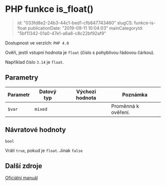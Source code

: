 PHP funkce is_float()
================================

> id: "033fd8e2-24b3-44c1-bed1-cfb847743460"
> slugCS: funkce-is-float
> publicationDate: "2019-09-11 10:04:03"
> mainCategoryId: "5bf11342-01a0-47e1-a6a8-c8c22bf92af9"

Dostupnost ve verzích: `PHP 4.0`

Ověří, jestli vstupní hodnota je `float` (číslo s pohyblivou řádovou čárkou).

Například číslo `3.14` je `float`.

Parametry
--------------

| Parametr | Datový typ | Výchozí hodnota | Poznámka |
|-----|-----|-----|-----|
| `$var` | `mixed` |  | Proměnná k ověření. |


Návratové hodnoty
----------------

`bool`

Vrátí `true`, pokud je `float`. Jinak `false`

Další zdroje
------------

[Oficiální manuál](https://php.net/manual/en/function.is-float.php)

